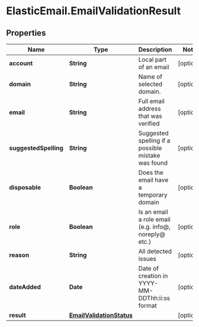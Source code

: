 # ElasticEmail.EmailValidationResult

## Properties

Name | Type | Description | Notes
------------ | ------------- | ------------- | -------------
**account** | **String** | Local part of an email | [optional] 
**domain** | **String** | Name of selected domain. | [optional] 
**email** | **String** | Full email address that was verified | [optional] 
**suggestedSpelling** | **String** | Suggested spelling if a possible mistake was found | [optional] 
**disposable** | **Boolean** | Does the email have a temporary domain | [optional] 
**role** | **Boolean** | Is an email a role email (e.g. info@, noreply@ etc.) | [optional] 
**reason** | **String** | All detected issues | [optional] 
**dateAdded** | **Date** | Date of creation in YYYY-MM-DDThh:ii:ss format | [optional] 
**result** | [**EmailValidationStatus**](EmailValidationStatus.md) |  | [optional] 


